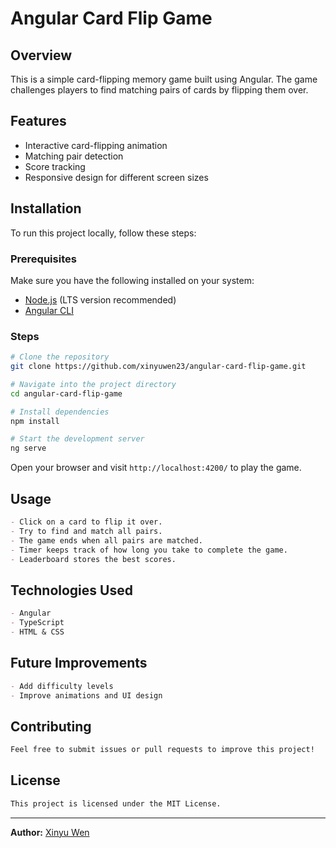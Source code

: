 # Angular Card Flip Game

## Overview
This is a simple card-flipping memory game built using Angular. The game challenges players to find matching pairs of cards by flipping them over.

## Features
- Interactive card-flipping animation
- Matching pair detection
- Score tracking
- Responsive design for different screen sizes

## Installation
To run this project locally, follow these steps:

### Prerequisites
Make sure you have the following installed on your system:
- [Node.js](https://nodejs.org/) (LTS version recommended)
- [Angular CLI](https://angular.io/cli)

### Steps
```sh
# Clone the repository
git clone https://github.com/xinyuwen23/angular-card-flip-game.git

# Navigate into the project directory
cd angular-card-flip-game

# Install dependencies
npm install

# Start the development server
ng serve
```

Open your browser and visit `http://localhost:4200/` to play the game.

## Usage
```md
- Click on a card to flip it over.
- Try to find and match all pairs.
- The game ends when all pairs are matched.
- Timer keeps track of how long you take to complete the game.
- Leaderboard stores the best scores.
```

## Technologies Used
```md
- Angular
- TypeScript
- HTML & CSS
```

## Future Improvements
```md
- Add difficulty levels
- Improve animations and UI design
```

## Contributing
```md
Feel free to submit issues or pull requests to improve this project!
```

## License
```md
This project is licensed under the MIT License.
```

---
**Author:** [Xinyu Wen](https://github.com/xinyuwen23)
